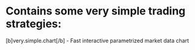 # Contains some very simple trading strategies:

[b]very.simple.chart[/b] - Fast interactive parametrized market data chart
